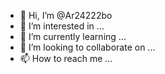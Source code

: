 - 👋 Hi, I’m @Ar24222bo
- 👀 I’m interested in ...
- 🌱 I’m currently learning ...
- 💞️ I’m looking to collaborate on ...
- 📫 How to reach me ...

<!---
Ar24222bo/Ar24222bo is a ✨ special ✨ repository because its `README.md` (this file) appears on your GitHub profile.
You can click the Preview link to take a look at your changes.
--->
